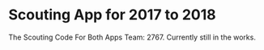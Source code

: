 # Scouting App for 2017 to 2018
The Scouting Code For Both Apps Team: 2767.
Currently still in the works.
